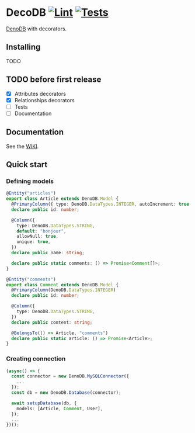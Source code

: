 # DecoDB [![Lint](https://github.com/AmauryD/decoDB/actions/workflows/lint.yml/badge.svg)](https://github.com/AmauryD/decoDB/actions/workflows/lint.yml) [![Tests](https://github.com/AmauryD/decoDB/actions/workflows/tests.yml/badge.svg)](https://github.com/AmauryD/decoDB/actions/workflows/tests.yml)

[DenoDB](https://github.com/eveningkid/denodb) with decorators.

## Installing

TODO

## TODO before first release

- [x] Attributes decorators
- [x] Relationships decorators
- [ ] Tests
- [ ] Documentation

## Documentation

See the [WIKI](https://github.com/AmauryD/decodb/wiki).

## Quick start

### Defining models

```ts
@Entity("articles")
export class Article extends DenoDB.Model {
  @PrimaryColumn({ type: DenoDB.DataTypes.INTEGER, autoIncrement: true })
  declare public id: number;

  @Column({
    type: DenoDB.DataTypes.STRING,
    default: "bonjour",
    allowNull: true,
    unique: true,
  })
  declare public name: string;

  declare public static comments: () => Promise<Comment[]>;
}
```

```ts
@Entity("comments")
export class Comment extends DenoDB.Model {
  @PrimaryColumn(DenoDB.DataTypes.INTEGER)
  declare public id: number;

  @Column({
    type: DenoDB.DataTypes.STRING,
  })
  declare public content: string;

  @BelongsTo(() => Article, "comments")
  declare public static article: () => Promise<Article>;
}
```

### Creating connection

```ts
(async() => {
  const connector = new DenoDB.MySQLConnector({
    ...
  });
  const db = new DenoDB.Database(connector);

  await setupDatabase(db, {
    models: [Article, Comment, User],
  });
  ...
})();
```
